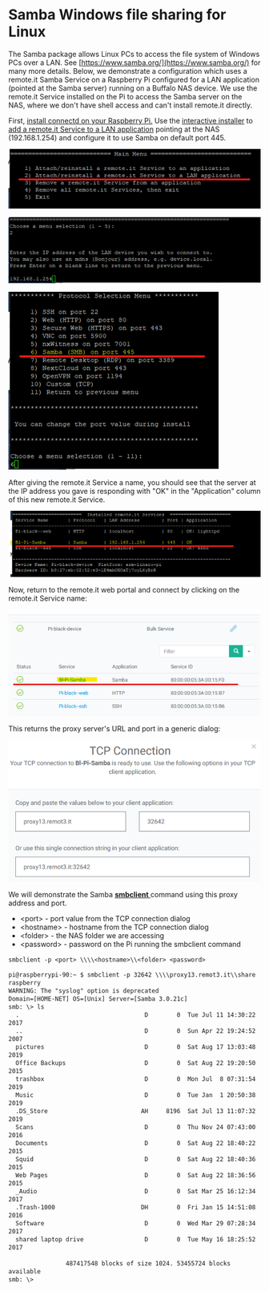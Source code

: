 # Samba Windows file sharing for Linux

The Samba package allows Linux PCs to access the file system of Windows PCs over a LAN.  See [https://www.samba.org/](https://www.samba.org/) for many more details.  Below, we demonstrate a configuration which uses a remote.it Samba Service on a Raspberry Pi configured for a LAN application \(pointed at the Samba server\) running on a Buffalo NAS device.  We use the remote.it Service installed on the Pi to access the Samba server on the NAS, where we don't have shell access and can't install remote.it directly.

First, [install connectd on your Raspberry Pi.](https://docs.remote.it/platforms/quick-start-on-raspberry-pi/install-remote.it)  Use the [interactive installer](https://docs.remote.it/guides/using-the-interactive-installer) to [add a remote.it Service to a LAN application](https://docs.remote.it/guides/using-the-interactive-installer/add-a-service-to-a-lan-application) pointing at the NAS \(192.168.1.254\) and configure it to use Samba on default port 445.

![](../../.gitbook/assets/image%20%2824%29.png)

![](../../.gitbook/assets/image%20%28123%29.png)

![](../../.gitbook/assets/image%20%2812%29.png)

After giving the remote.it Service a name, you should see that the server at the IP address you gave is responding with "OK" in the "Application" column of this new remote.it Service.

![](../../.gitbook/assets/image%20%28177%29.png)

Now, return to the remote.it web portal and connect by clicking on the remote.it Service name:

![](../../.gitbook/assets/image%20%28143%29.png)

This returns the proxy server's URL and port in a generic dialog:

![](../../.gitbook/assets/image%20%2840%29.png)

We will demonstrate the Samba [**smbclient** ](https://www.samba.org/samba/docs/current/man-html/smbclient.1.html)command using this proxy address and port.  

* &lt;port&gt; - port value from the TCP connection dialog
* &lt;hostname&gt; - hostname from the TCP connection dialog
* &lt;folder&gt; - the NAS folder we are accessing  
* &lt;password&gt; - password on the Pi running the smbclient command

```text
smbclient -p <port> \\\\<hostname>\\<folder> <password>
```

```text
pi@raspberrypi-90:~ $ smbclient -p 32642 \\\\proxy13.remot3.it\\share raspberry 
WARNING: The "syslog" option is deprecated
Domain=[HOME-NET] OS=[Unix] Server=[Samba 3.0.21c]
smb: \> ls
  .                                   D        0  Tue Jul 11 14:30:22 2017
  ..                                  D        0  Sun Apr 22 19:24:52 2007
  pictures                            D        0  Sat Aug 17 13:03:48 2019
  Office Backups                      D        0  Sat Aug 22 19:20:50 2015
  trashbox                            D        0  Mon Jul  8 07:31:54 2019
  Music                               D        0  Tue Jan  1 20:50:38 2019
  .DS_Store                          AH     8196  Sat Jul 13 11:07:32 2019
  Scans                               D        0  Thu Nov 24 07:43:00 2016
  Documents                           D        0  Sat Aug 22 18:40:22 2015
  Squid                               D        0  Sat Aug 22 18:40:36 2015
  Web Pages                           D        0  Sat Aug 22 18:36:56 2015
  _Audio                              D        0  Sat Mar 25 16:12:34 2017
  .Trash-1000                        DH        0  Fri Jan 15 14:51:08 2016
  Software                            D        0  Wed Mar 29 07:28:34 2017
  shared laptop drive                 D        0  Tue May 16 18:25:52 2017

                487417548 blocks of size 1024. 53455724 blocks available
smb: \>

```


